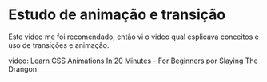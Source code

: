 # Estudo de animação e transição

Este video me foi recomendado, então vi o video qual esplicava conceitos e uso de transições e animação.

video: [Learn CSS Animations In 20 Minutes - For Beginners](https://youtu.be/SgmNxE9lWcY?si=26D6Zxg_p8BZv270) por Slaying The Drangon